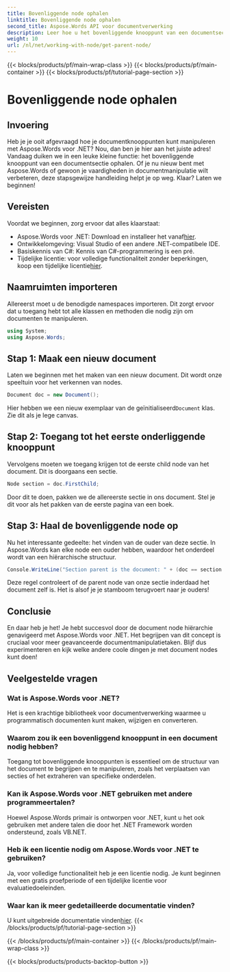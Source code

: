 ```yaml
---
title: Bovenliggende node ophalen
linktitle: Bovenliggende node ophalen
second_title: Aspose.Words API voor documentverwerking
description: Leer hoe u het bovenliggende knooppunt van een documentsectie kunt ophalen met Aspose.Words voor .NET met deze gedetailleerde, stapsgewijze zelfstudie.
weight: 10
url: /nl/net/working-with-node/get-parent-node/
---
```


{{< blocks/products/pf/main-wrap-class >}}
{{< blocks/products/pf/main-container >}}
{{< blocks/products/pf/tutorial-page-section >}}

# Bovenliggende node ophalen

## Invoering

Heb je je ooit afgevraagd hoe je documentknooppunten kunt manipuleren met Aspose.Words voor .NET? Nou, dan ben je hier aan het juiste adres! Vandaag duiken we in een leuke kleine functie: het bovenliggende knooppunt van een documentsectie ophalen. Of je nu nieuw bent met Aspose.Words of gewoon je vaardigheden in documentmanipulatie wilt verbeteren, deze stapsgewijze handleiding helpt je op weg. Klaar? Laten we beginnen!

## Vereisten

Voordat we beginnen, zorg ervoor dat alles klaarstaat:

-  Aspose.Words voor .NET: Download en installeer het vanaf[hier](https://releases.aspose.com/words/net/).
- Ontwikkelomgeving: Visual Studio of een andere .NET-compatibele IDE.
- Basiskennis van C#: Kennis van C#-programmering is een pré.
-  Tijdelijke licentie: voor volledige functionaliteit zonder beperkingen, koop een tijdelijke licentie[hier](https://purchase.aspose.com/temporary-license/).

## Naamruimten importeren

Allereerst moet u de benodigde namespaces importeren. Dit zorgt ervoor dat u toegang hebt tot alle klassen en methoden die nodig zijn om documenten te manipuleren.

```csharp
using System;
using Aspose.Words;
```

## Stap 1: Maak een nieuw document

Laten we beginnen met het maken van een nieuw document. Dit wordt onze speeltuin voor het verkennen van nodes.

```csharp
Document doc = new Document();
```

 Hier hebben we een nieuw exemplaar van de geïnitialiseerd`Document` klas. Zie dit als je lege canvas.

## Stap 2: Toegang tot het eerste onderliggende knooppunt

Vervolgens moeten we toegang krijgen tot de eerste child node van het document. Dit is doorgaans een sectie.

```csharp
Node section = doc.FirstChild;
```

Door dit te doen, pakken we de allereerste sectie in ons document. Stel je dit voor als het pakken van de eerste pagina van een boek.

## Stap 3: Haal de bovenliggende node op

Nu het interessante gedeelte: het vinden van de ouder van deze sectie. In Aspose.Words kan elke node een ouder hebben, waardoor het onderdeel wordt van een hiërarchische structuur.

```csharp
Console.WriteLine("Section parent is the document: " + (doc == section.ParentNode));
```

Deze regel controleert of de parent node van onze sectie inderdaad het document zelf is. Het is alsof je je stamboom terugvoert naar je ouders!

## Conclusie

En daar heb je het! Je hebt succesvol door de document node hiërarchie genavigeerd met Aspose.Words voor .NET. Het begrijpen van dit concept is cruciaal voor meer geavanceerde documentmanipulatietaken. Blijf dus experimenteren en kijk welke andere coole dingen je met document nodes kunt doen!

## Veelgestelde vragen

### Wat is Aspose.Words voor .NET?
Het is een krachtige bibliotheek voor documentverwerking waarmee u programmatisch documenten kunt maken, wijzigen en converteren.

### Waarom zou ik een bovenliggend knooppunt in een document nodig hebben?
Toegang tot bovenliggende knooppunten is essentieel om de structuur van het document te begrijpen en te manipuleren, zoals het verplaatsen van secties of het extraheren van specifieke onderdelen.

### Kan ik Aspose.Words voor .NET gebruiken met andere programmeertalen?
Hoewel Aspose.Words primair is ontworpen voor .NET, kunt u het ook gebruiken met andere talen die door het .NET Framework worden ondersteund, zoals VB.NET.

### Heb ik een licentie nodig om Aspose.Words voor .NET te gebruiken?
Ja, voor volledige functionaliteit heb je een licentie nodig. Je kunt beginnen met een gratis proefperiode of een tijdelijke licentie voor evaluatiedoeleinden.

### Waar kan ik meer gedetailleerde documentatie vinden?
 U kunt uitgebreide documentatie vinden[hier](https://reference.aspose.com/words/net/).
{{< /blocks/products/pf/tutorial-page-section >}}

{{< /blocks/products/pf/main-container >}}
{{< /blocks/products/pf/main-wrap-class >}}

{{< blocks/products/products-backtop-button >}}
